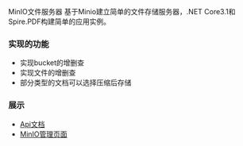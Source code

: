 MinIO文件服务器
基于Minio建立简单的文件存储服务器，.NET Core3.1和Spire.PDF构建简单的应用实例。

### 实现的功能
* 实现bucket的增删查
* 实现文件的增删查
* 部分类型的文档可以选择压缩后存储


### 展示
* [Api文档](http://47.106.73.201:8091/index.html)
* [MinIO管理页面](http://47.106.73.201:9000/)
